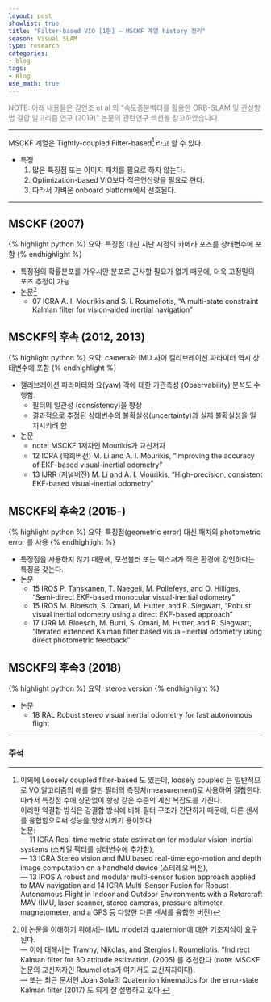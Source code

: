 ```yaml
---
layout: post
showlist: true
title: "Filter-based VIO [1편] — MSCKF 계열 history 정리" 
season: Visual SLAM
type: research
categories:
- blog
tags:
- Blog
use_math: true
---
```


<span style="color:gray"> NOTE: 아래 내용들은 김연조 et al 의 "속도증분벡터를 활용한 ORB-SLAM 및 관성항법 결합 알고리즘 연구 (2019)" 논문의 관련연구 섹션을 참고하였습니다. </span>

--- 
MSCKF 계열은 Tightly-coupled Filter-based[^note1] 라고 할 수 있다. 
- 특징
    1. 많은 특징점 또는 이미지 패치를 필요로 하지 않는다. 
    2. Optimization-based VIO보다 적은연산량을 필요로 한다.  
    3. 따라서 가벼운 onboard platform에서 선호된다. 

[^note1]: 이외에 Loosely coupled filter-based 도 있는데, loosely coupled 는 일반적으로 VO 알고리즘의 해를 칼만 필터의 측정치(measurement)로 사용하여 결합한다. <br> 따라서 특징점 수에 상관없이 항상 같은 수준의 계산 복잡도를 가진다. <br> 이러한 약결합 방식은 강결합 방식에 비해 필터 구조가 간단하기 때문에, 다른 센서를 융합함으로써 성능을 향상시키기 용이하다 <br> 논문: <br> — 11 ICRA Real-time metric state estimation for modular vision-inertial systems (스케일 팩터를 상태변수에 추가함), <br> — 13 ICRA Stereo vision and IMU based real-time ego-motion and depth image computation on a handheld device (스테레오 버전), <br> — 13 IROS A robust and modular multi-sensor fusion approach applied to MAV navigation and 14 ICRA Multi-Sensor Fusion for Robust Autonomous Flight in Indoor and Outdoor Environments with a Rotorcraft MAV (IMU, laser scanner, stereo cameras, pressure altimeter, magnetometer, and a GPS 등 다양한 다른 센서를 융합한 버전)

---

## MSCKF (2007)
{% highlight python %}
요약: 특징점 대신 지난 시점의 카메라 포즈를 상태변수에 포함
{% endhighlight %}
- 특징점의 확률분포를 가우시안 분포로 근사할 필요가 없기 때문에, 더욱 고정밀의 포즈 추정이 가능
- 논문[^note2]
    - 07 ICRA A. I. Mourikis and S. I. Roumeliotis, “A multi-state constraint Kalman filter for vision-aided inertial navigation”

[^note2]: 이 논문을 이해하기 위해서는 IMU model과 quaternion에 대한 기초지식이 요구된다. <br> — 이에 대해서는 Trawny, Nikolas, and Stergios I. Roumeliotis. "Indirect Kalman filter for 3D attitude estimation. (2005) 를 추천한다 (note: MSCKF논문의 교신저자인 Roumeliotis가 여기서도 교신저자이다).  <br> — 또는 최근 문서인 Joan Sola의 Quaternion kinematics for the error-state Kalman filter (2017) 도 되게 잘 설명하고 있다.


## MSCKF의 후속 (2012, 2013)
{% highlight python %}
요약: camera와 IMU 사이 캘리브레이션 파라미터 역시 상태변수에 포함
{% endhighlight %}
- 캘리브레이션 파라미터와 요(yaw) 각에 대한 가관측성 (Observability) 분석도 수행함.
    - 필터의 일관성 (consistency)을 향상
    - 결과적으로 추정된 상태변수의 불확실성(uncertainty)과 실제 불확실성을 일치시키려 함 
- 논문
    - note: MSCKF 1저자인 Mourikis가 교신저자
    - 12 ICRA (학회버전) M. Li and A. I. Mourikis, “Improving the accuracy of EKF-based visual-inertial odometry”
    - 13 IJRR (저널버전) M. Li and A. I. Mourikis, “High-precision, consistent EKF-based visual-inertial odometry”

## MSCKF의 후속2 (2015-)
{% highlight python %}
요약: 특징점(geometric error) 대신 패치의 photometric error 를 사용 
{% endhighlight %}
- 특징점을 사용하지 않기 때문에, 모션블러 또는 텍스쳐가 적은 환경에 강인하다는 특징을 갖는다.
- 논문
    - 15 IROS P. Tanskanen, T. Naegeli, M. Pollefeys, and O. Hilliges, “Semi-direct EKF-based monocular visual-inertial odometry”
    - 15 IROS M. Bloesch, S. Omari, M. Hutter, and R. Siegwart, “Robust visual inertial odometry using a direct EKF-based approach”
    - 17 IJRR M. Bloesch, M. Burri, S. Omari, M. Hutter, and R. Siegwart, “Iterated extended Kalman filter based visual-inertial odometry using direct photometric feedback”

## MSCKF의 후속3 (2018) 
{% highlight python %}
요약: steroe version 
{% endhighlight %}
- 논문
    - 18 RAL Robust stereo visual inertial odometry for fast autonomous flight


--- 
### 주석